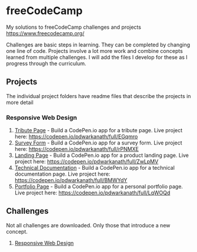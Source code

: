 # freeCodeCamp

My solutions to freeCodeCamp challenges and projects https://www.freecodecamp.org/

Challenges are basic steps in learning. They can be completed by changing one line of code. Projects involve a lot more work and combine concepts learned from multiple challenges. I will add the files I develop for these as I progress through the curriculum.


## Projects

The individual project folders have readme files that describe the projects in more detail

### Responsive Web Design

1. [Tribute Page](projects/tribute-page) - Build a CodePen.io app for a tribute page. Live project here: https://codepen.io/pdwarkanath/full/EGqmro
2. [Survey Form](projects/survey-form) - Build a CodePen.io app for a survey form. Live project here: https://codepen.io/pdwarkanath/full/rPNMXE
3. [Landing Page](projects/landing-page) - Build a CodePen.io app for a product landing page. Live project here: https://codepen.io/pdwarkanath/full/ZwLpMV
4. [Technical Documentation](projects/technical-documentation) - Build a CodePen.io app for a technical documentation page. Live project here: https://codepen.io/pdwarkanath/full/BMWYdY
5. [Portfolio Page](projects/portfolio-page) - Build a CodePen.io app for a personal portfolio page. Live project here: https://codepen.io/pdwarkanath/full/LqWOQd


## Challenges

Not all challenges are downloaded. Only those that introduce a new concept.

1. [Responsive Web Design](challenges/responsive-web-design)


